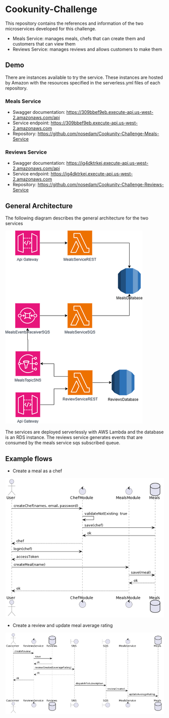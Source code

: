 # Cookunity-Challenge

This repository contains the references and information of the two microservices developed for this challenge.

- Meals Service: manages meals, chefs that can create them and customers that can view them
- Reviews Service: manages reviews and allows customers to make them

## Demo

There are instances available to try the service. These instances are hosted by Amazon with the resources specified in the serverless.yml files of each repository.

### Meals Service

- Swagger documentation: https://309bbef9eb.execute-api.us-west-2.amazonaws.com/api
- Service endpoint: https://309bbef9eb.execute-api.us-west-2.amazonaws.com
- Repository: https://github.com/nosedam/Cookunity-Challenge-Meals-Service

### Reviews Service

- Swagger documentation: https://ig4dktrkej.execute-api.us-west-2.amazonaws.com/api
- Service endpoint: https://ig4dktrkej.execute-api.us-west-2.amazonaws.com
- Repository: https://github.com/nosedam/Cookunity-Challenge-Reviews-Service


## General Architecture

The following diagram describes the general architecture for the two services

![](./img/general-architecture.drawio.png)

The services are deployed serverlessly with AWS Lambda and the database is an RDS instance.
The reviews service generates events that are consumed by the meals service sqs subscribed queue.

## Example flows

- Create a meal as a chef

![](https://github.com/nosedam/Cookunity-Challenge/blob/main/img/create-meal.png)

- Create a review and update meal average rating

![](https://github.com/nosedam/Cookunity-Challenge/blob/main/img/create-review.png)

